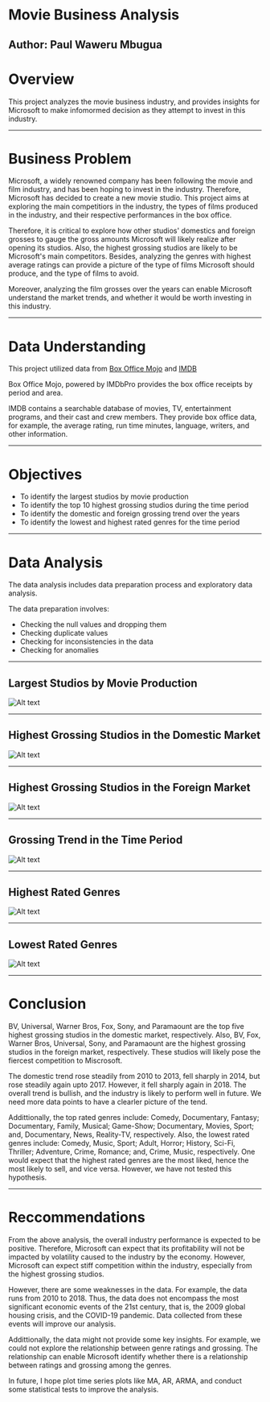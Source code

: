 # Movie Business Analysis

## Author: Paul Waweru Mbugua

# Overview 
This project analyzes the movie business industry, and provides insights for Microsoft to make infomormed decision as they attempt to invest in this industry. 

***
# Business Problem
Microsoft, a widely renowned company has been following the movie and film industry, and has been hoping to invest in the industry. Therefore, Microsoft has decided to create a new movie studio. This project aims at exploring the main competitiors in the industry, the types of films produced in the industry, and their respective performances in the box office. 

Therefore, it is critical to explore how other studios' domestics and foreign grosses to gauge the gross amounts Microsoft will likely realize after opening its studios. Also, the highest grossing studios are likely to be Microsoft's main competitors. Besides, analyzing the genres with highest average ratings can provide a picture of the type of films Microsoft should produce, and the type of films to avoid.

Moreover, analyzing the film grosses over the years can enable Microsoft understand the market trends, and whether it would be worth investing in this industry. 
***
# Data Understanding
This project utilized data from [Box Office Mojo](https://www.boxofficemojo.com/) and [IMDB](https://www.imdb.com/) 

Box Office Mojo, powered by IMDbPro provides the box office receipts by period and area. 

IMDB contains a searchable database of movies, TV, entertainment programs, and their cast and crew members. They provide box office data, for example, the average rating, run time minutes, language, writers, and other information.  
***
# Objectives 
* To identify the largest studios by movie production 
* To identify the top 10 highest grossing studios during the time period
* To identify the domestic and foreign grossing trend over the years 
* To identify the lowest and highest rated genres for the time period
***
# Data Analysis
The data analysis includes data preparation process and exploratory data analysis.

The data preparation involves:
* Checking the null values and dropping them
* Checking duplicate values
* Checking for inconsistencies in the data
* Checking for anomalies
***
## Largest Studios by Movie Production
![Alt text](image-1.png)
***
## Highest Grossing Studios in the Domestic Market
![Alt text](image-2.png)
***
## Highest Grossing Studios in the Foreign Market
![Alt text](image-3.png)
***
## Grossing Trend in the Time Period
![Alt text](image.png)
***
## Highest Rated Genres
![Alt text](image-4.png)
***
## Lowest Rated Genres
![Alt text](image-5.png)
***
# Conclusion
BV, Universal, Warner Bros, Fox, Sony, and Paramaount are the top five highest grossing studios in the domestic market, respectively. Also, BV, Fox, Warner Bros, Universal, Sony, and Paramaount are the highest grossing studios in the foreign market, respectively. These studios will likely pose the fiercest competition to Miscrosoft.  

The domestic trend rose steadily from 2010 to 2013, fell sharply in 2014, but rose steadily again upto 2017. However, it fell sharply again in 2018. The overall trend is bullish, and the industry is likely to perform well in future. We need more data points to have a clearler picture of the tend.

Addittionally, the top rated genres include: Comedy, Documentary, Fantasy; Documentary, Family, Musical; Game-Show; Documentary, Movies, Sport; and, Documentary, News, Reality-TV, respectively. Also, the lowest rated genres include: Comedy, Music, Sport; Adult, Horror; History, Sci-Fi, Thriller; Adventure, Crime, Romance; and, Crime, Music, respectively. One would expect that the highest rated genres are the most liked, hence the most likely to sell, and vice versa. However, we have not tested this hypothesis. 
*** 
# Reccommendations 
From the above analysis, the overall industry performance is expected to be positive. Therefore, Microsoft can expect that its profitability will not be impacted by volatility caused to the industry by the economy. However, Microsoft can expect stiff competition within the industry, especially from the highest grossing studios.

However, there are some weaknesses in the data. For example, the data runs from 2010 to 2018. Thus, the data does not encompass the most significant economic events of the 21st century, that is, the 2009 global housing crisis, and the COVID-19 pandemic. Data collected from these events will improve our analysis.

Addittionally, the data might not provide some key insights. For example, we could not explore the relationship between genre ratings and grossing. The relationship can enable Microsoft identify whether there is a relationship between ratings and grossing among the genres. 

In future, I hope plot time series plots like MA, AR, ARMA, and conduct some statistical tests to improve the analysis.